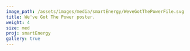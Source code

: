```yaml
---
image_path: /assets/images/media/smartEnergy/WeveGotThePowerFile.svg
title: We've Got The Power poster.
weight: 4
size: med
proj: smartEnergy
gallery: true
---
```

